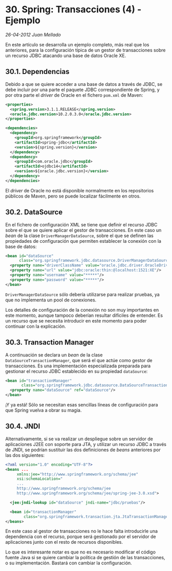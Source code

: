 # 30. Spring: Transacciones (4) - Ejemplo

_26-04-2012_ _Juan Mellado_

En este artículo se desarrolla un ejemplo completo, más real que los anteriores, para la configuración típica de un gestor de transacciones sobre un recurso JDBC atacando una base de datos Oracle XE.

## 30.1. Dependencias

Debido a que se quiere acceder a una base de datos a través de JDBC, se debe incluir por una parte el paquete JDBC correspondiente de Spring, y por otra parte el _driver_ de Oracle en el fichero ```pom.xml``` de Maven:

```xml
<properties>
  <spring.version>3.1.1.RELEASE</spring.version>
  <oracle.jdbc.version>10.2.0.3.0</oracle.jdbc.version>
</properties>

<dependencies>
  <dependency>
    <groupId>org.springframework</groupId>
    <artifactId>spring-jdbc</artifactId>
    <version>${spring.version}</version>
  </dependency>
  <dependency>
    <groupId>com.oracle.jdbc</groupId>
    <artifactId>ojdbc14</artifactId>
    <version>${oracle.jdbc.version}</version>
  </dependency>
</dependencies>
```

El _driver_ de Oracle no está disponible normalmente en los repositorios públicos de Maven, pero se puede localizar fácilmente en otros.

## 30.2. DataSource

En el fichero de configuración XML se tiene que definir el recurso JDBC sobre el que se quiere aplicar el gestor de transacciones. En este caso un _bean_ de la clase ```DriverManagerDataSource```, sobre el que se definen las propiedades de configuración que permiten establecer la conexión con la base de datos:

```xml
<bean id="dataSource"
      class="org.springframework.jdbc.datasource.DriverManagerDataSource">
  <property name="driverClassName" value="oracle.jdbc.driver.OracleDriver"/>
  <property name="url" value="jdbc:oracle:thin:@localhost:1521:XE"/>
  <property name="username" value="*****"/>
  <property name="password" value="*****"/>
</bean>
```

```DriverManagerDataSource``` sólo debería utilizarse para realizar pruebas, ya que no implementa un pool de conexiones.

Los detalles de configuración de la conexión no son muy importantes en este momento, aunque tampoco deberían resultar difíciles de entender. Es un recurso que se necesita introducir en este momento para poder continuar con la explicación.

## 30.3. Transaction Manager

A continuación se declara un _bean_ de la clase ```DataSourceTransactionManager```, que será el que actúe como gestor de transacciones. Es una implementación especializada preparada para gestionar el recurso JDBC establecido en su propiedad ```dataSource```:

```xml
<bean id="transactionManager"
       class="org.springframework.jdbc.datasource.DataSourceTransactionManager">
  <property name="dataSource" ref="dataSource"/>
</bean>
```

¡Y ya está! Sólo se necesitan esas sencillas líneas de configuración para que Spring vuelva a obrar su magia.

## 30.4. JNDI

Alternativamente, si se va realizar un despliegue sobre un servidor de aplicaciones J2EE con soporte para JTA, y utilizar un recurso JDBC a través de JNDI, se podrían sustituir las dos definiciones de _beans_ anteriores por las dos siguientes:

```xml
<?xml version="1.0" encoding="UTF-8"?>
<beans ...
     xmlns:jee="http://www.springframework.org/schema/jee"
     xsi:schemaLocation="
     ...
     http://www.springframework.org/schema/jee
     http://www.springframework.org/schema/jee/spring-jee-3.0.xsd">

  <jee:jndi-lookup id="dataSource" jndi-name="jdbc/pruebas"/>

  <bean id="transactionManager"
        class="org.springframework.transaction.jta.JtaTransactionManager" />
</beans>
```

En este caso al gestor de transacciones no le hace falta introducirle una dependencia con el recurso, porque será gestionado por el servidor de aplicaciones junto con el resto de recursos disponibles.

Lo que es interesante notar es que no es necesario modificar el código fuente Java si se quiere cambiar la política de gestión de las transacciones, o su implementación. Bastará con cambiar la configuración.
